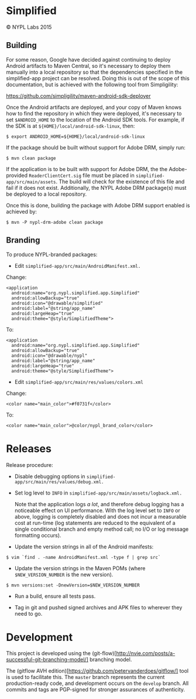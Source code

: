 Simplified
==========

© NYPL Labs 2015

## Building

For some reason, Google have decided against continuing to deploy
Android artifacts to Maven Central, so it's necessary to deploy
them manually into a local repository so that the dependencies
specified in the simplified-app project can be resolved. Doing this
is out of the scope of this documentation, but is achieved with
the following tool from Simpligility:

https://github.com/simpligility/maven-android-sdk-deployer

Once the Android artifacts are deployed, and your copy of Maven
knows how to find the repository in which they were deployed, it's
necessary to set `$ANDROID_HOME` to the location of the Android SDK
tools. For example, if the SDK is at `${HOME}/local/android-sdk-linux`,
then:

```
$ export ANDROID_HOME=${HOME}/local/android-sdk-linux
```

If the package should be built without support for Adobe DRM,
simply run:

```
$ mvn clean package
```

If the application is to be built with support for Adobe DRM, the
the Adobe-provided `ReaderClientCert.sig` file must be placed in
`simplified-app/src/main/assets`. The build will check for the
existence of this file and fail if it does not exist. Additionally,
the NYPL Adobe DRM package(s) must be deployed to a local repository.

Once this is done, building the package with Adobe DRM support
enabled is achieved by:

```
$ mvn -P nypl-drm-adobe clean package
```

## Branding

To produce NYPL-branded packages:

* Edit `simplified-app/src/main/AndroidManifest.xml.`

Change:

```
<application
  android:name="org.nypl.simplified.app.Simplified"
  android:allowBackup="true"
  android:icon="@drawable/simplified"
  android:label="@string/app_name"
  android:largeHeap="true"
  android:theme="@style/SimplifiedTheme">
```
To:

```
<application
  android:name="org.nypl.simplified.app.Simplified"
  android:allowBackup="true"
  android:icon="@drawable/nypl"
  android:label="@string/app_name"
  android:largeHeap="true"
  android:theme="@style/SimplifiedTheme">
```

* Edit `simplified-app/src/main/res/values/colors.xml`

Change:
```
<color name="main_color">#f0731f</color>
```
To:
```
<color name="main_color">@color/nypl_brand_color</color>
```

# Releases

Release procedure:

* Disable debugging options in `simplified-app/src/main/res/values/debug.xml.`

* Set log level to `INFO` in `simplified-app/src/main/assets/logback.xml.`

  Note that the application logs *a lot*, and therefore debug
  logging has a noticeable effect on UI performance. With the log
  level set to `INFO` or above, logging is completely disabled
  and does not incur a measurable cost at run-time (log statements
  are reduced to the equivalent of a single conditional branch and
  empty method call; no I/O or log message formatting occurs).

* Update the version strings in all of the Android manifests:

```
$ vim `find . -name AndroidManifest.xml -type f | grep src`
```

* Update the version strings in the Maven POMs (where
   `$NEW_VERSION_NUMBER` is the new version).

```
$ mvn versions:set -DnewVersion=$NEW_VERSION_NUMBER
```

* Run a build, ensure all tests pass.

* Tag in git and pushed signed archives and APK files to wherever they
   need to go.

# Development

This project is developed using the
(git-flow)[http://nvie.com/posts/a-successful-git-branching-model/]
branching model.

The (gitflow AVH edition)[https://github.com/petervanderdoes/gitflow/]
tool is used to facilitate this. The `master` branch represents the
current production-ready code, and development occurs on the `develop`
branch. All commits and tags are PGP-signed for stronger assurances
of authenticity.


